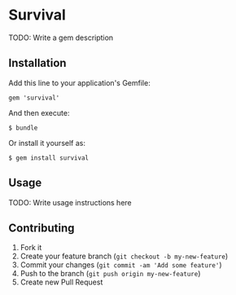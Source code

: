 # Survival

TODO: Write a gem description

## Installation

Add this line to your application's Gemfile:

    gem 'survival'

And then execute:

    $ bundle

Or install it yourself as:

    $ gem install survival

## Usage

TODO: Write usage instructions here

## Contributing

1. Fork it
2. Create your feature branch (`git checkout -b my-new-feature`)
3. Commit your changes (`git commit -am 'Add some feature'`)
4. Push to the branch (`git push origin my-new-feature`)
5. Create new Pull Request

